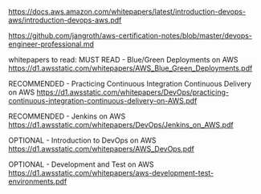 https://docs.aws.amazon.com/whitepapers/latest/introduction-devops-aws/introduction-devops-aws.pdf

https://github.com/jangroth/aws-certification-notes/blob/master/devops-engineer-professional.md

whitepapers to read:
MUST READ - Blue/Green Deployments on AWS
https://d1.awsstatic.com/whitepapers/AWS_Blue_Green_Deployments.pdf

RECOMMENDED - Practicing Continuous Integration Continuous Delivery on AWS
https://d1.awsstatic.com/whitepapers/DevOps/practicing-continuous-integration-continuous-delivery-on-AWS.pdf

RECOMMENDED - Jenkins on AWS
https://d1.awsstatic.com/whitepapers/DevOps/Jenkins_on_AWS.pdf

OPTIONAL - Introduction to DevOps on AWS
https://d1.awsstatic.com/whitepapers/AWS_DevOps.pdf

OPTIONAL - Development and Test on AWS
https://d1.awsstatic.com/whitepapers/aws-development-test-environments.pdf


